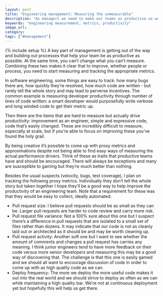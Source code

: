 ```yaml
---
layout: post
title: "Engineering management: Measuring the unmeasurable"
description: "As managers we need to make our teams as productive as we can be. To do that we need to figure out what to measure since that's a clear way of improving. But how can we find the appropriate metrics?"
keywords: "engineering measurement, metrics, productivity"
image_url:
category:
tags: ["#management"]
---
```

{% include setup %}
A key part of management is getting out of the way and building out processes that help your team be as productive as possible. At the same time, you can’t change what you can’t measure. Combining these two makes it clear that to improve, whether people or process, you need to start measuring and tracking the appropriate metrics.

In software engineering, some things are easy to track: how many bugs there are, how quickly they’re resolved, how much code are written - but rarely tell the whole story and may lead to perverse incentives. The common example is measuring developer productivity through number of lines of code written: a smart developer would purposefully write verbose and long winded code to get their metric up.

Then there are the items that are hard to measure but actually drive productivity: improvement as an engineer, simple and expressive code, code that’s easily changed. These are incredibly difficult to measure, especially at scale, but if you’re able to focus on improving these you’ve found the holy grail.

By being creative it’s possible to come up with proxy metrics and approximations despite not being able to find easy ways of measuring the actual performance drivers. Think of these as traits that productive teams have and should be encouraged. There will always be exceptions and many are susceptible to gaming but they’re much better than nothing.

Besides the usual suspects (velocity, bugs, test coverage), I plan on tracking the following proxy metrics. Individually they don’t tell the whole story but taken together I hope they’ll be a good way to help improve the productivity of an engineering team. Note that a requirement for these was that they would be easy to collect, ideally automated.

- Pull request size: I believe pull requests should be as small as they can be. Larger pull requests are harder to code review and carry more risk.
- Pull request file variance: Not a 100% sure about this one but I suspect there’s a difference in pull requests that are isolated to a small set of files rather than dozens. It may indicate that our code is not as cleanly laid out or architected as it should be and may be worth cleaning up.
- Pull request activity: Another soft one but I want to see whether the amount of comments and changes a pull request has carries any meaning. I think junior engineers tend to have more feedback on their code versus more senior developers and measuring this may be a good way of discovering that. The challenge is that this one is easily gamed and we should all want to encourage discussion of code in order to come up with as high quality code as we can.
- Deploy frequency: The more we deploy the more useful code makes it out into the real world and we should strive to deploy as often as we can while maintaining a high quality bar. We’re not at continuous deployment yet but hopefully this will help us get there.
